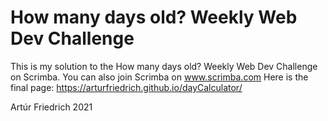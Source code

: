 # How many days old? Weekly Web Dev Challenge
This is my solution to the How many days old? Weekly Web Dev Challenge on Scrimba. You can also join Scrimba on www.scrimba.com
Here is the final page: https://arturfriedrich.github.io/dayCalculator/

Artúr Friedrich 2021


